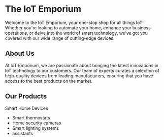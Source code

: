 <h1>The IoT Emporium</h1>
Welcome to the IoT Emporium, your one-stop shop for all things IoT! Whether you're looking to automate your home, enhance your business operations, or delve into the world of smart technology, we've got you covered with our wide range of cutting-edge devices.

<h2>About Us</h2>
At IoT Emporium, we are passionate about bringing the latest innovations in IoT technology to our customers. Our team of experts curates a selection of high-quality devices from leading manufacturers, ensuring that you have access to the best products on the market.

<h2>Our Products</h2>
<h>Smart Home Devices</h>
<ul>
    <li>Smart thermostats</li>
    <li>Home security cameras</li>
    <li>Smart lighting systems</li>
    <li>assistants</li>
</ul>
